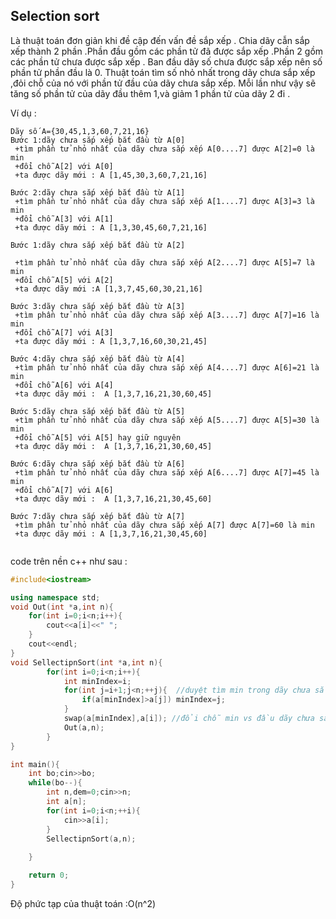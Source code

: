 ## Selection sort

Là thuật toán đơn giản khi đề cập đến vấn đề sắp xếp . Chia dãy cẫn sắp xếp thành 2 phần .Phần đầu gồm các phần tử đã được sắp xếp .Phần 2 gồm các phần tử chưa được sắp xếp . Ban đầu dãy số chưa được sắp xếp  nên số phần tử phần đầu là 0.  Thuật toán tìm số nhỏ nhất trong dãy chưa sắp xếp  ,đỏi chỗ của nó với phần tử đầu của dãy chưa sắp xếp. Mỗi lần như vậy sẽ tăng số phần tử của dãy đầu thêm 1,và giảm 1 phần tử của dãy 2 đi .

 Ví dụ :

```
Dãy số A={30,45,1,3,60,7,21,16}
Bước 1:dãy chưa sắp xếp bắt đầu từ A[0]
 +tìm phần tử nhỏ nhất của dãy chưa sắp xếp A[0....7] được A[2]=0 là min 
 +đổi chỗ A[2] với A[0]
 +ta được dãy mới : A [1,45,30,3,60,7,21,16]
 
Bước 2:dãy chưa sắp xếp bắt đầu từ A[1]
 +tìm phần tử nhỏ nhất của dãy chưa sắp xếp A[1....7] được A[3]=3 là min 
 +đổi chỗ A[3] với A[1]
 +ta được dãy mới : A [1,3,30,45,60,7,21,16]
 
Bước 1:dãy chưa sắp xếp bắt đầu từ A[2]

 +tìm phần tử nhỏ nhất của dãy chưa sắp xếp A[2....7] được A[5]=7 là min 
 +đổi chỗ A[5] với A[2]
 +ta được dãy mới :A [1,3,7,45,60,30,21,16]
 
Bước 3:dãy chưa sắp xếp bắt đầu từ A[3]
 +tìm phần tử nhỏ nhất của dãy chưa sắp xếp A[3....7] được A[7]=16 là min 
 +đổi chỗ A[7] với A[3]
 +ta được dãy mới : A [1,3,7,16,60,30,21,45]
 
Bước 4:dãy chưa sắp xếp bắt đầu từ A[4]
 +tìm phần tử nhỏ nhất của dãy chưa sắp xếp A[4....7] được A[6]=21 là min 
 +đổi chỗ A[6] với A[4]
 +ta được dãy mới :  A [1,3,7,16,21,30,60,45]
 
Bước 5:dãy chưa sắp xếp bắt đầu từ A[5]
 +tìm phần tử nhỏ nhất của dãy chưa sắp xếp A[5....7] được A[5]=30 là min 
 +đổi chỗ A[5] với A[5] hay giữ nguyên 
 +ta được dãy mới :  A [1,3,7,16,21,30,60,45]
 
Bước 6:dãy chưa sắp xếp bắt đầu từ A[6]
 +tìm phần tử nhỏ nhất của dãy chưa sắp xếp A[6....7] được A[7]=45 là min 
 +đổi chỗ A[7] với A[6]
 +ta được dãy mới :  A [1,3,7,16,21,30,45,60]
 
Bước 7:dãy chưa sắp xếp bắt đầu từ A[7]
 +tìm phần tử nhỏ nhất của dãy chưa sắp xếp A[7] được A[7]=60 là min 
 +ta được dãy mới : A [1,3,7,16,21,30,45,60]
 

```

code trên nền c++ như sau :

```c++
#include<iostream>

using namespace std;
void Out(int *a,int n){
	for(int i=0;i<n;i++){
		cout<<a[i]<<" ";
	}
	cout<<endl;
}
void SellectipnSort(int *a,int n){
	 	for(int i=0;i<n;i++){
			int minIndex=i;
			for(int j=i+1;j<n;++j){  //duyệt tìm min trong dãy chưa sắp xếp 
				if(a[minIndex]>a[j]) minIndex=j;
			}
			swap(a[minIndex],a[i]); //đổi chỗ min vs đầu dãy chưa sắp xếp
			Out(a,n);
		}
}

int main(){
	int bo;cin>>bo;
	while(bo--){
		int n,dem=0;cin>>n;
		int a[n];
		for(int i=0;i<n;++i){
			cin>>a[i];
		}
		SellectipnSort(a,n);	
	
	}

	return 0;
}

```

Độ  phức tạp của thuật toán :O(n^2)